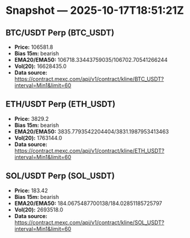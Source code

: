 # Snapshot — 2025-10-17T18:51:21Z

## BTC/USDT Perp (BTC_USDT)
- **Price:** 106581.8
- **Bias 15m:** bearish
- **EMA20/EMA50:** 106718.33443759035/106702.70541266244
- **Vol(20):** 16628435.0
- **Data source:** https://contract.mexc.com/api/v1/contract/kline/BTC_USDT?interval=Min1&limit=60

## ETH/USDT Perp (ETH_USDT)
- **Price:** 3829.2
- **Bias 15m:** bearish
- **EMA20/EMA50:** 3835.7793542204404/3831.1987953413463
- **Vol(20):** 1763144.0
- **Data source:** https://contract.mexc.com/api/v1/contract/kline/ETH_USDT?interval=Min1&limit=60

## SOL/USDT Perp (SOL_USDT)
- **Price:** 183.42
- **Bias 15m:** bearish
- **EMA20/EMA50:** 184.0675487700138/184.02851185725797
- **Vol(20):** 2693518.0
- **Data source:** https://contract.mexc.com/api/v1/contract/kline/SOL_USDT?interval=Min1&limit=60
